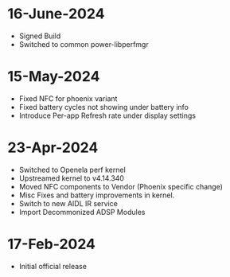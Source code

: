# 16-June-2024
- Signed Build 
- Switched to common power-libperfmgr

# 15-May-2024
- Fixed NFC for phoenix variant
- Fixed battery cycles not showing under battery info
- Introduce Per-app Refresh rate under display settings

# 23-Apr-2024
- Switched to Openela perf kernel
- Upstreamed kernel to v4.14.340
- Moved NFC components to Vendor (Phoenix specific change)
- Misc Fixes and battery improvements in kernel.
- Switch to new AIDL IR service
- Import Decommonized ADSP Modules

# 17-Feb-2024
- Initial official release 
